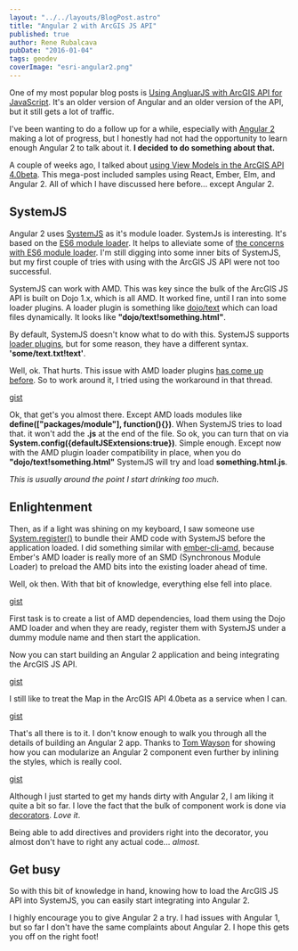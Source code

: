 ```yaml
---
layout: "../../layouts/BlogPost.astro"
title: "Angular 2 with ArcGIS JS API"
published: true
author: Rene Rubalcava
pubDate: "2016-01-04"
tags: geodev
coverImage: "esri-angular2.png"
---
```


One of my most popular blog posts is [Using AngluarJS with ArcGIS API for JavaScript](http://odoe.net/blog/using-angularjs-with-arcgis-api-for-javascript/). It's an older version of Angular and an older version of the API, but it still gets a lot of traffic.

I've been wanting to do a follow up for a while, especially with [Angular 2](https://angular.io/) making a lot of progress, but I honestly had not had the opportunity to learn enough Angular 2 to talk about it. **I decided to do something about that.**

A couple of weeks ago, I talked about [using View Models in the ArcGIS API 4.0beta](http://odoe.net/blog/view-models-in-arcgis-js-api/). This mega-post included samples using React, Ember, Elm, and Angular 2. All of which I have discussed here before... except Angular 2.

## SystemJS

Angular 2 uses [SystemJS](https://github.com/systemjs/systemjs) as it's module loader. SystemJs is interesting. It's based on the [ES6 module loader](https://github.com/ModuleLoader/es6-module-loader). It helps to alleviate some of [the concerns with ES6 module loader](http://jrburke.com/2015/02/13/how-to-know-when-es-modules-are-done/). I'm still digging into some inner bits of SystemJS, but my first couple of tries with using with the ArcGIS JS API were not too successful.

SystemJS can work with AMD. This was key since the bulk of the ArcGIS JS API is built on Dojo 1.x, which is all AMD. It worked fine, until I ran into some loader plugins. A loader plugin is something like [dojo/text](http://dojotoolkit.org/reference-guide/1.10/dojo/text.html) which can load files dynamically. It looks like **"dojo/text!something.html"**.

By default, SystemJS doesn't know what to do with this. SystemJS supports [loader plugins](https://github.com/systemjs/systemjs#plugins), but for some reason, they have a different syntax. **'some/text.txt!text'**.

Well, ok. That hurts. This issue with AMD loader plugins [has come up before](https://github.com/systemjs/systemjs/issues/549). So to work around it, I tried using the workaround in that thread.

[gist](https://gist.github.com/odoe/d64caed1422af94dae93)

Ok, that get's you almost there. Except AMD loads modules like **define(["packages/module"], function(){})**. When SystemJS tries to load that. it won't add the **.js** at the end of the file. So ok, you can turn that on via **System.config({defaultJSExtensions:true})**. Simple enough. Except now with the AMD plugin loader compatibility in place, when you do **"dojo/text!something.html"** SystemJS will try and load **something.html.js**.

_This is usually around the point I start drinking too much._

## Enlightenment

Then, as if a light was shining on my keyboard, I saw someone use [System.register()](https://github.com/ModuleLoader/es6-module-loader/blob/master/docs/system-register.md) to bundle their AMD code with SystemJS before the application loaded. I did something similar with [ember-cli-amd](https://github.com/esri/ember-cli-amd), because Ember's AMD loader is really more of an SMD (Synchronous Module Loader) to preload the AMD bits into the existing loader ahead of time.

Well, ok then. With that bit of knowledge, everything else fell into place.

[gist](https://gist.github.com/odoe/696a36de99a1c5307552)

First task is to create a list of AMD dependencies, load them using the Dojo AMD loader and when they are ready, register them with SystemJS under a dummy module name and then start the application.

Now you can start building an Angular 2 application and being integrating the ArcGIS JS API.

[gist](https://gist.github.com/odoe/a5764f2e11c061f5d980)

I still like to treat the Map in the ArcGIS API 4.0beta as a service when I can.

[gist](https://gist.github.com/odoe/0683005a8df89e28e706)

That's all there is to it. I don't know enough to walk you through all the details of building an Angular 2 app. Thanks to [Tom Wayson](https://twitter.com/tomwayson) for showing how you can modularize an Angular 2 component even further by inlining the styles, which is really cool.

[gist](https://gist.github.com/odoe/d490c1db98f8697dada5)

Although I just started to get my hands dirty with Angular 2, I am liking it quite a bit so far. I love the fact that the bulk of component work is done via [decorators](http://blog.wolksoftware.com/decorators-reflection-javascript-typescript). _Love it_.

Being able to add directives and providers right into the decorator, you almost don't have to right any actual code... _almost_.

## Get busy

So with this bit of knowledge in hand, knowing how to load the ArcGIS JS API into SystemJS, you can easily start integrating into Angular 2.

I highly encourage you to give Angular 2 a try. I had issues with Angular 1, but so far I don't have the same complaints about Angular 2. I hope this gets you off on the right foot!

